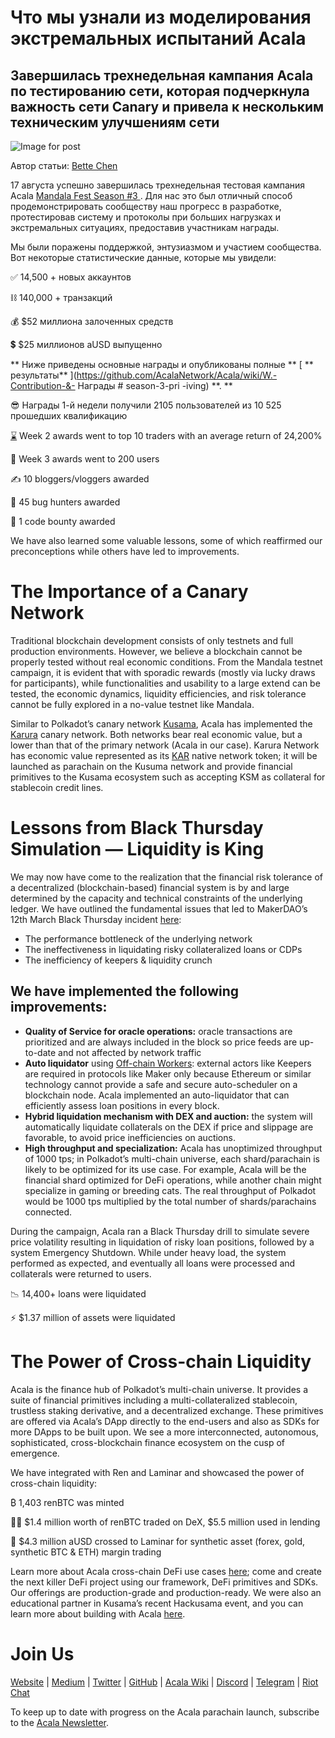 # Что мы узнали из моделирования экстремальных испытаний Acala

## Завершилась трехнедельная кампания Acala по тестированию сети, которая подчеркнула важность сети Canary и привела к нескольким техническим улучшениям сети

![Image for post](https://miro.medium.com/max/1600/1*lGVbzGOgp5M3DqCPtAds8A.jpeg)

Автор статьи: [Bette Chen](https://medium.com/u/8d475d21e811?source=post_page-----5ef5769a0902--------------------------------)

17 августа успешно завершилась трехнедельная тестовая кампания Acala [Mandala Fest Season #3 ](https://medium.com/acalanetwork/acala-mandala-festival-season-3-d0a6f155c154). Для нас это был отличный способ продемонстрировать сообществу наш прогресс в разработке, протестировав систему и протоколы при больших нагрузках и экстремальных ситуациях, предоставив участникам награды.

Мы были поражены поддержкой, энтузиазмом и участием сообщества. Вот некоторые статистические данные, которые мы увидели:

✅ 14,500 + новых аккаунтов

⛓️ 140,000 + транзакций

💰 $52 миллиона залоченных средств

💲 $25 миллионов aUSD выпущенно

** Ниже приведены основные награды и опубликованы полные ** [ ** результаты** ](https://github.com/AcalaNetwork/Acala/wiki/W.-Contribution-&- Награды # season-3-pri -iving) **. **

😎 Награды 1-й недели получили 2105 пользователей из 10 525 прошедших квалификацию

[⌛](https://emojipedia.org/hourglass-done/) Week 2 awards went to top 10 traders with an average return of 24,200%

🌋 Week 3 awards went to 200 users

✍️ 10 bloggers/vloggers awarded

🐞 45 bug hunters awarded

🤖️ 1 code bounty awarded

We have also learned some valuable lessons, some of which reaffirmed our preconceptions while others have led to improvements.

# The Importance of a Canary Network

Traditional blockchain development consists of only testnets and full production environments. However, we believe a blockchain cannot be properly tested without real economic conditions. From the Mandala testnet campaign, it is evident that with sporadic rewards (mostly via lucky draws for participants), while functionalities and usability to a large extend can be tested, the economic dynamics, liquidity efficiencies, and risk tolerance cannot be fully explored in a no-value testnet like Mandala.

Similar to Polkadot’s canary network [Kusama](http://kusama.network), Acala has implemented the [Karura](https://github.com/AcalaNetwork/Acala/wiki/1.-Get-Started#acala-trilogy-networks) canary network. Both networks bear real economic value, but a lower than that of the primary network (Acala in our case). Karura Network has economic value represented as its [KAR](https://github.com/AcalaNetwork/Acala/wiki/V.-ACA-&-KAR) native network token; it will be launched as parachain on the Kusuma network and provide financial primitives to the Kusama ecosystem such as accepting KSM as collateral for stablecoin credit lines.

# Lessons from Black Thursday Simulation — Liquidity is King

We may now have come to the realization that the financial risk tolerance of a decentralized (blockchain-based) financial system is by and large determined by the capacity and technical constraints of the underlying ledger. We have outlined the fundamental issues that led to MakerDAO’s 12th March Black Thursday incident [here](https://medium.com/acalanetwork/regaining-confidence-in-decentralized-stablecoins-bd98ba8e3c83):

- The performance bottleneck of the underlying network
- The ineffectiveness in liquidating risky collateralized loans or CDPs
- The inefficiency of keepers & liquidity crunch

## We have implemented the following improvements:

- **Quality of Service for oracle operations:** oracle transactions are prioritized and are always included in the block so price feeds are up-to-date and not affected by network traffic
- **Auto liquidator** using [Off-chain Workers](https://www.parity.io/substrate-off-chain-workers-secure-and-efficient-computing-intensive-tasks/): external actors like Keepers are required in protocols like Maker only because Ethereum or similar technology cannot provide a safe and secure auto-scheduler on a blockchain node. Acala implemented an auto-liquidator that can efficiently assess loan positions in every block.
- **Hybrid liquidation mechanism with DEX and auction:** the system will automatically liquidate collaterals on the DEX if price and slippage are favorable, to avoid price inefficiencies on auctions.
- **High throughput and specialization:** Acala has unoptimized throughput of 1000 tps; in Polkadot’s multi-chain universe, each shard/parachain is likely to be optimized for its use case. For example, Acala will be the financial shard optimized for DeFi operations, while another chain might specialize in gaming or breeding cats. The real throughput of Polkadot would be 1000 tps multiplied by the total number of shards/parachains connected.

During the campaign, Acala ran a Black Thursday drill to simulate severe price volatility resulting in liquidation of risky loan positions, followed by a system Emergency Shutdown. While under heavy load, the system performed as expected, and eventually all loans were processed and collaterals were returned to users.

📉 14,400+ loans were liquidated

⚡️ $1.37 million of assets were liquidated

# The Power of Cross-chain Liquidity

Acala is the finance hub of Polkadot’s multi-chain universe. It provides a suite of financial primitives including a multi-collateralized stablecoin, trustless staking derivative, and a decentralized exchange. These primitives are offered via Acala’s DApp directly to the end-users and also as SDKs for more DApps to be built upon. We see a more interconnected, autonomous, sophisticated, cross-blockchain finance ecosystem on the cusp of emergence.

We have integrated with Ren and Laminar and showcased the power of cross-chain liquidity:

₿ 1,403 renBTC was minted

👨‍🌾 $1.4 million worth of renBTC traded on DeX, $5.5 million used in lending

🌈 $4.3 million aUSD crossed to Laminar for synthetic asset (forex, gold, synthetic BTC & ETH) margin trading

Learn more about Acala cross-chain DeFi use cases [here](https://github.com/AcalaNetwork/Acala/wiki/T.-Cross-chain-DeFi); come and create the next killer DeFi project using our framework, DeFi primitives and SDKs. Our offerings are production-grade and production-ready. We were also an educational partner in Kusama’s recent Hackusama event, and you can learn more about building with Acala [here](https://medium.com/acalanetwork/hackusama-ea1ddf3e945a).

# Join Us

[Website](https://acala.network/) | [Medium](https://medium.com/acalanetwork) | [Twitter](https://twitter.com/AcalaNetwork) | [GitHub](https://github.com/AcalaNetwork/Acala) | [Acala Wiki](https://github.com/AcalaNetwork/Acala/wiki) | [Discord](https://discord.gg/vdbFVCH) | [Telegram](https://t.me/acalaofficial) | [Riot Chat](https://riot.im/app/#/room/#acala:matrix.org)

To keep up to date with progress on the Acala parachain launch, subscribe to the [Acala Newsletter](https://share.hsforms.com/1X9RxkXk-R62I0VNbATaDXw4h8qc).
